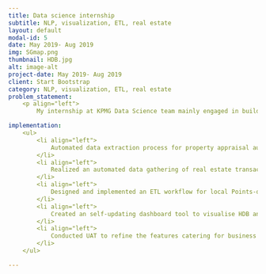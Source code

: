 ```yaml
---
title: Data science internship
subtitle: NLP, visualization, ETL, real estate
layout: default
modal-id: 5
date: May 2019- Aug 2019
img: SGmap.png
thumbnail: HDB.jpg
alt: image-alt
project-date: May 2019- Aug 2019
client: Start Bootstrap
category: NLP, visualization, ETL, real estate
problem_statement: 
    <p align="left"> 
        My internship at KPMG Data Science team mainly engaged in building an integrated real estate intelligence system that facilitated the stakeholders to valuate residential properties in Singapore with insights of comprehensive neighborhood analysis and demographic information.</p>

implementation: 
    <ul>
        <li align="left">
            Automated data extraction process for property appraisal auditing using OCR, sentiment analysis and generated live report for a large appraisal database using Python, Tableau and Power BI. Saved approximately 70% time of manual work for data entry and extracting relevant information from various appraisal reports.
        </li> 
        <li align="left">
            Realized an automated data gathering of real estate transactions from multiple open-sourced APIs by government agencies, and geocoded the entries to visualize on map with other insights.
        </li>
        <li align="left">
            Designed and implemented an ETL workflow for local Points-of-Interst (PoI) database to steamline comprehensive neighbourhood analysis, which successfully incorporated as part of the extenstive in-house analytics tool.
        </li> 
        <li align="left">
            Created an self-updating dashboard tool to visualise HDB and private residential property transaction movements using Python Pandas and Power BI, which facilitates the team to engage better with clients by more credible annual appraisal of assets.
        </li> 
        <li align="left">
            Conducted UAT to refine the features catering for business requirements and reported directly to cross-department stakeholders from all management levels
        </li>
    </ul>

---
```

